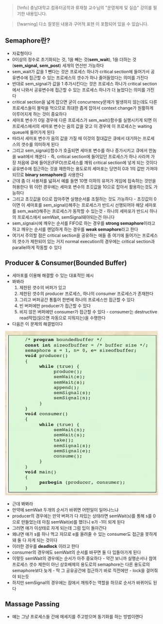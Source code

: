 > [!info] 충남대학교 컴퓨터공학과 류재철 교수님의 "운영체제 및 실습" 강의를 필기한 내용입니다.

> [!warning] 다소 잘못된 내용과 구어적 표현 이 포함되어 있을 수 있습니다.

## Semaphore란?

- 자료형이다
- 0이상의 정수로 초기화되는 것, 1을 빼는 것(**sem_wait**), 1을 더하는 것(**sem_signal, sem_post**) 세개의 연산만 가능하다
- sem_wait가 값을 1 뺀다는 것은 프로세스 하나가 critical section에 들어가서 공유변수에 접근할 수 있는 프로세스의 갯수가 하나 줄어들었다는 의미를 가진다
- 반대로 sem_signal가 값을 1 추가시킨다는 것은 프로세스 하나가 critical section에서 나와서 공유변수에 접근할 수 있는 프로세스 하나가 더 늘었다는 의미를 가진다
- critical section을 넓게 잡으면 굳이 concurrency문제가 발생하지 않는데도 다른 프로세스들이 블락을 먹으므로 최대한 좁게 잡아서 context change가 원활하게 이루어지게 하는 것이 중요하다
- 세마포 변수가 0일 경우에 다른 프로세스가 sem_wait()함수를 실행시키게 되면 이 프로세스에서의 세마포 변수는 음의 값을 갖고 이 경우에 이 프로세스는 waiting queue에 들어가게 된다
- 따라서 세마포 변수가 음의 값을 가질 때 이것의 절대값은 큐에서 대기하는 프로세스의 갯수를 의미하게 된다
- 그리고 sem_signal()함수가 호출되면 세마포 변수를 하나 증가시키고 큐에서 한놈을 wait에서 깨운다 - 즉, critical section에 들어있던 프로세스가 하나 사라져 가장 처음에 큐에 들어온(FIFO)프로세스를 깨워 critical section에 넣게 되는 것이다
- 공유변수에 접근하는 것을 제한하는 용도로의 세마포는 당연히 0과 1의 값만 가져야 되므로 **binary semaphore**를 사용한다
- 근데 좀 더 사용처를 넓혀서 예를 들면 10명 이하의 유저가 게임에 접속하는 것만을 허용한다 뭐 이런 경우에는 세마포 변수의 초깃값을 10으로 잡아서 활용하는것도 가능하다
- 그리고 초깃값을 0으로 잡아주면 실행순서를 조절하는 것도 가능하다 - 초깃값이 0이면 이 세마포를 sem_signal()해주는 프로세스가 반드시 선행되어야 해당 세마포를 sem_wait()해주는 프로세스가 동작할 수 있는것 - 하나의 세마포가 반드시 하나의 프로세스에서 semWait, semSignal돼야되는건 아니다
- sem_signal시에 깨우는 순서를 FIFO로 하는 경우를 **strong semaphore**이라고 하고 깨우는 순서를 랜덤하게 하는 경우를 **weak semaphore**라고 한다
- 여기서 주의할 점은 critical section을 공유하는 애들 중 여기에 들어가는 프로세스의 갯수가 제한되어 있는 거지 normal execution의 경우에는 critical section과 parallel하게 작동할 수 있다

## Producer & Consumer(Bounded Buffer)

- 세마포를 이용해 해결할 수 있는 대표적인 예시
- 봐봐라
	1. 제한된 갯수의 버퍼가 있고
	2. 제한된 갯수의 producer 프로세스, 하나의 consumer 프로세스가 존재한다
	3. 그리고 버퍼공간 통틀어 한번에 하나의 프로세스만 접근할 수 있다
	4. 빈 버퍼에만 producer가 접근할 수 있다
	5. 비지 않은 버퍼에만 consumer가 접근할 수 있다 - consumer는 destructive read작업(읽으면 자동으로 지워지는)을 수행한다
- 다음은 이 문제의 해결법이다

![%E1%84%8B%E1%85%B5%E1%84%85%E1%85%A9%E1%86%AB05%20-%20Semaphore%204a670ca98a3a4d26a2268dc25770479b/image1.png](originals/os.spring.2021.cse.cnu.ac.kr/images/5/image1.png)

- 근데 봐봐라
- 만약에 semWait 두개의 순서가 바뀌면 어떤일이 일어나느냐
- producer의 경우에는 만약 버퍼가 다 차있는 상태라면 semWait(s)를 통해 s를 0으로 만들었는데 마침 semWait(e)를 했더니 e가 -1이 되게 된다
- 그러면 얘가 이상태로 자게 되는데 그럼 입이 돌아간다
- 왜냐면 얘가 s를 하나 먹고 자므로 e를 올려줄 수 있는 consumer도 접근을 못하게 돼 둘 다 자게 되는 것이다
- 이러한 경우를 **deadlock** 이라고 한다
- consumer의 경우에도 semWait의 순서를 바꾸면 둘 다 입돌아가게 된다
- 이렇듯 semWait의 경우에는 순서가 아주 중요하다 - 약간 보니까 실행순서나 참여 프로세스 갯수 제한이 아닌 상호배제의 용도로의 semaphore는 다른 용도로의 semaphore보다 늦게 - 딱 그 공유공간에 접근하기 바로 직전에만 - lock을 걸어줘야 되는듯
- 하지만 semSignal의 경우에는 잠에서 깨워주는 역할을 하므로 순서가 바뀌어도 된다

## Massage Passing

- 얘는 그냥 프로세스들 간에 메세지를 주고받으며 동기화를 하는 방법이랜다